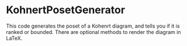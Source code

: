 # KohnertPosetGenerator
This code generates the poset of a Kohenrt diagram, and tells you if it is ranked or bounded. There are optional methods to render the diagram in LaTeX.
